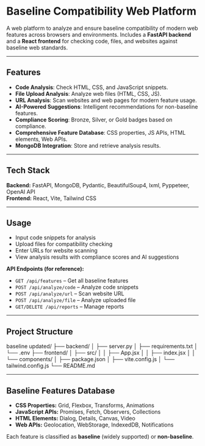 # Baseline Compatibility Web Platform

A web platform to analyze and ensure baseline compatibility of modern web features across browsers and environments. Includes a **FastAPI backend** and a **React frontend** for checking code, files, and websites against baseline web standards.  


---

## Features

- **Code Analysis**: Check HTML, CSS, and JavaScript snippets.  
- **File Upload Analysis**: Analyze web files (HTML, CSS, JS).  
- **URL Analysis**: Scan websites and web pages for modern feature usage.  
- **AI-Powered Suggestions**: Intelligent recommendations for non-baseline features.  
- **Compliance Scoring**: Bronze, Silver, or Gold badges based on compliance.  
- **Comprehensive Feature Database**: CSS properties, JS APIs, HTML elements, Web APIs.  
- **MongoDB Integration**: Store and retrieve analysis results.  

---

## Tech Stack

**Backend:** FastAPI, MongoDB, Pydantic, BeautifulSoup4, lxml, Pyppeteer, OpenAI API  
**Frontend:** React, Vite, Tailwind CSS  

---

## Usage

- Input code snippets for analysis  
- Upload files for compatibility checking  
- Enter URLs for website scanning  
- View analysis results with compliance scores and AI suggestions  

**API Endpoints (for reference):**

- `GET /api/features` – Get all baseline features  
- `POST /api/analyze/code` – Analyze code snippets  
- `POST /api/analyze/url` – Scan website URL  
- `POST /api/analyze/file` – Analyze uploaded file  
- `GET/DELETE /api/reports` – Manage reports  

---

## Project Structure
baseline updated/
├── backend/
│ ├── server.py
│ ├── requirements.txt
│ └── .env
├── frontend/
│ ├── src/
│ │ ├── App.jsx
│ │ ├── index.jsx
│ │ └── components/
│ ├── package.json
│ ├── vite.config.js
│ └── tailwind.config.js
└── README.md

---

## Baseline Features Database

- **CSS Properties:** Grid, Flexbox, Transforms, Animations  
- **JavaScript APIs:** Promises, Fetch, Observers, Collections  
- **HTML Elements:** Dialog, Details, Canvas, Video  
- **Web APIs:** Geolocation, WebStorage, IndexedDB, Notifications  

Each feature is classified as **baseline** (widely supported) or **non-baseline**. 
